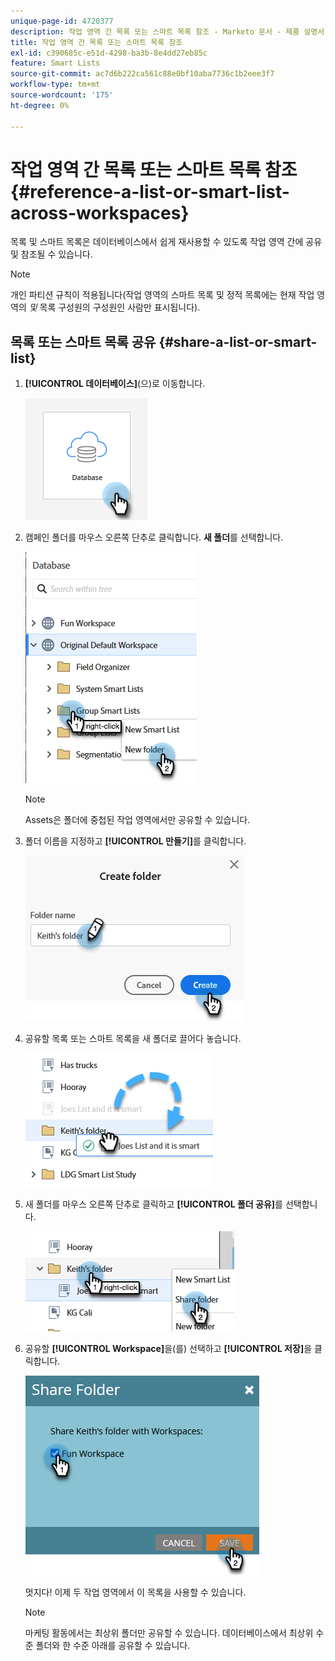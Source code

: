 ```yaml
---
unique-page-id: 4720377
description: 작업 영역 간 목록 또는 스마트 목록 참조 - Marketo 문서 - 제품 설명서
title: 작업 영역 간 목록 또는 스마트 목록 참조
exl-id: c390685c-e51d-4298-ba3b-8e4dd27eb85c
feature: Smart Lists
source-git-commit: ac7d6b222ca561c88e0bf10aba7736c1b2eee3f7
workflow-type: tm+mt
source-wordcount: '175'
ht-degree: 0%

---
```


# 작업 영역 간 목록 또는 스마트 목록 참조 {#reference-a-list-or-smart-list-across-workspaces}

목록 및 스마트 목록은 데이터베이스에서 쉽게 재사용할 수 있도록 작업 영역 간에 공유 및 참조될 수 있습니다.

>[!NOTE]
>
>개인 파티션 규칙이 적용됩니다(작업 영역의 스마트 목록 및 정적 목록에는 현재 작업 영역의 _및_ 목록 구성원의 구성원인 사람만 표시됩니다).

## 목록 또는 스마트 목록 공유 {#share-a-list-or-smart-list}

1. **[!UICONTROL 데이터베이스]**(으)로 이동합니다.

   ![](assets/reference-a-list-or-smart-list-across-workspaces-1.png)

1. 캠페인 폴더를 마우스 오른쪽 단추로 클릭합니다. **새 폴더**&#x200B;를 선택합니다.

   ![](assets/reference-a-list-or-smart-list-across-workspaces-2.png)

   >[!NOTE]
   >
   >Assets은 폴더에 중첩된 작업 영역에서만 공유할 수 있습니다.

1. 폴더 이름을 지정하고 **[!UICONTROL 만들기]**&#x200B;를 클릭합니다.

   ![](assets/reference-a-list-or-smart-list-across-workspaces-3.png)

1. 공유할 목록 또는 스마트 목록을 새 폴더로 끌어다 놓습니다.

   ![](assets/reference-a-list-or-smart-list-across-workspaces-4.png)

1. 새 폴더를 마우스 오른쪽 단추로 클릭하고 **[!UICONTROL 폴더 공유]**&#x200B;를 선택합니다.

   ![](assets/reference-a-list-or-smart-list-across-workspaces-5.png)

1. 공유할 **[!UICONTROL Workspace]**&#x200B;을(를) 선택하고 **[!UICONTROL 저장]**&#x200B;을 클릭합니다.

   ![](assets/reference-a-list-or-smart-list-across-workspaces-6.png)

   멋지다! 이제 두 작업 영역에서 이 목록을 사용할 수 있습니다.

   >[!NOTE]
   >
   >마케팅 활동에서는 최상위 폴더만 공유할 수 있습니다. 데이터베이스에서 최상위 수준 폴더와 한 수준 아래를 공유할 수 있습니다.
